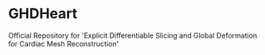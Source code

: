 # GHDHeart
Official Repository for 'Explicit Differentiable Slicing and Global Deformation for Cardiac Mesh Reconstruction'
